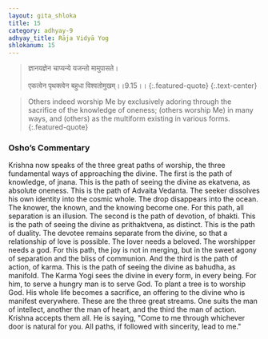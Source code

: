 ```yaml
---
layout: gita_shloka
title: 15
category: adhyay-9
adhyay_title: Rāja Vidyā Yog
shlokanum: 15
---
```


> ज्ञानयज्ञेन चाप्यन्ये यजन्तो मामुपासते।<br><br>एकत्वेन पृथक्त्वेन बहुधा विश्वतोमुखम्।।9.15।।
{:.featured-quote} 
{:.text-center}

> Others indeed worship Me by exclusively adoring through the sacrifice of the knowledge of oneness; (others worship Me) in many ways, and (others) as the multiform existing in various forms.
{:.featured-quote}

### Osho’s Commentary
Krishna now speaks of the three great paths of worship, the three fundamental ways of approaching the divine.
The first is the path of knowledge, of jnana. This is the path of seeing the divine as ekatvena, as absolute oneness. This is the path of Advaita Vedanta. The seeker dissolves his own identity into the cosmic whole. The drop disappears into the ocean. The knower, the known, and the knowing become one. For this path, all separation is an illusion.
The second is the path of devotion, of bhakti. This is the path of seeing the divine as prithaktvena, as distinct. This is the path of duality. The devotee remains separate from the divine, so that a relationship of love is possible. The lover needs a beloved. The worshipper needs a god. For this path, the joy is not in merging, but in the sweet agony of separation and the bliss of communion.
And the third is the path of action, of karma. This is the path of seeing the divine as bahudha, as manifold. The Karma Yogi sees the divine in every form, in every being. For him, to serve a hungry man is to serve God. To plant a tree is to worship God. His whole life becomes a sacrifice, an offering to the divine who is manifest everywhere.
These are the three great streams. One suits the man of intellect, another the man of heart, and the third the man of action. Krishna accepts them all. He is saying, "Come to me through whichever door is natural for you. All paths, if followed with sincerity, lead to me."
